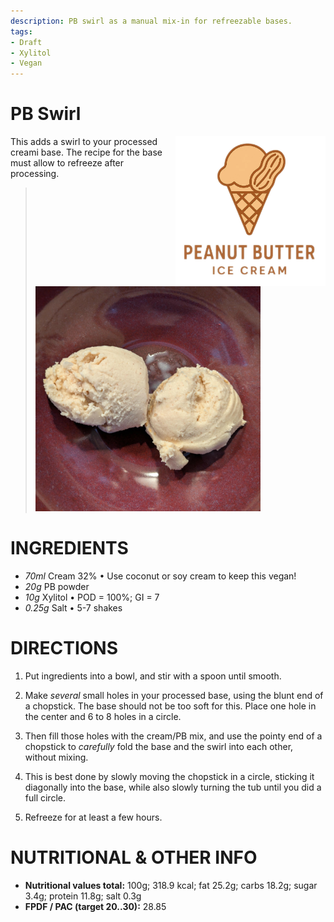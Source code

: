 ```yaml
---
description: PB swirl as a manual mix-in for refreezable bases.
tags:
- Draft
- Xylitol
- Vegan
---
```

# PB Swirl
<img style="float: right; margin-left: 1.5em;" width=240 alt="Logo" src="https://raw.githubusercontent.com/jhermann/ice-creamery/refs/heads/main/recipes/PB%20Mix/pb-ice-cream-logo.png" />

This adds a swirl to your processed creami base. The recipe for the base must allow to refreeze after processing.

> <img width=360 alt="Spun Ice Cream" src="https://raw.githubusercontent.com/jhermann/ice-creamery/refs/heads/main/recipes/PB%20Swirl/pb-swirl_2025-05-06.jpg" />

# INGREDIENTS

  - _70ml_ Cream 32% • Use coconut or soy cream to keep this vegan!
  - _20g_ PB powder
  - _10g_ Xylitol • POD = 100%; GI = 7
  - _0.25g_ Salt • 5-7 shakes

# DIRECTIONS

1. Put ingredients into a bowl, and stir with a spoon until smooth.

1. Make *several* small holes in your processed base, using the blunt end of a chopstick.
The base should not be too soft for this.
Place one hole in the center and 6 to 8 holes in a circle.

1. Then fill those holes with the cream/PB mix, and use the pointy end of a chopstick
to *carefully* fold the base and the swirl into each other, without mixing.

1. This is best done by slowly moving the chopstick in a circle,
sticking it diagonally into the base, while also slowly turning the tub until you did a full circle.

1. Refreeze for at least a few hours.

# NUTRITIONAL & OTHER INFO
- **Nutritional values total:** 100g; 318.9 kcal; fat 25.2g; carbs 18.2g; sugar 3.4g; protein 11.8g; salt 0.3g
- **FPDF / PAC (target 20..30):** 28.85

